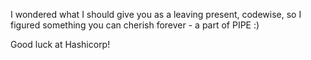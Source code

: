 I wondered what I should give you as a leaving present, codewise, so I figured something you can cherish forever - a part of PIPE :)

Good luck at Hashicorp!

